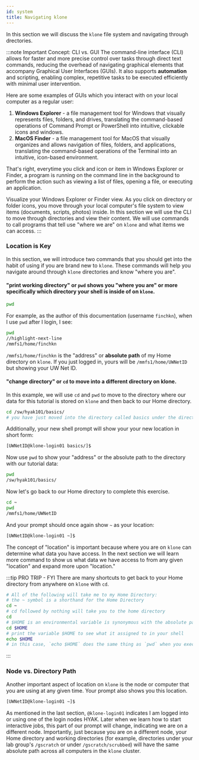 ```yaml
---
id: system
title: Navigating klone
---
```


In this section we will discuss the `klone` file system and navigating through drectories. 

:::note Important Concept: CLI vs. GUI
The command-line interface (CLI) allows for faster and more precise control over tasks through direct text commands, reducing the overhead of navigating graphical elements that accompany Graphical User Interfaces (GUIs). It also supports **automation** and scripting, enabling complex, repetitive tasks to be executed efficiently with minimal user intervention.

Here are some examples of GUIs which you interact with on your local computer as a regular user: 
1. **Windows Explorer** - a file management tool for Windows that visually represents files, folders, and drives, translating the command-based operations of Command Prompt or PowerShell into intuitive, clickable icons and windows.
2. **MacOS Finder** - a file management tool for MacOS that visually organizes and allows navigation of files, folders, and applications, translating the command-based operations of the Terminal into an intuitive, icon-based environment.

That's right, everytime you click and icon or item in Windows Explorer or Finder, a program is running on the command line in the background to perform the action such as viewing a list of files, opening a file, or executing an application. 

Visualize your Windows Explorer or Finder view. As you click on directory or folder icons, you move through your local computer's file system to view items (documents, scripts, photos) inside. In this section we will use the CLI to move through directories and view their content. We will use commands to call programs that tell use "where we are" on `klone` and what items we can access. 
:::

### Location is Key

In this section, we will introduce two commands that you should get into the habit of using if you are brand new to `klone`. These commands will help you navigate around through `klone` directories and know  "where you are". 

#### "print working directory" or `pwd` shows you "where you are" or more specifically which directory your shell is inside of on `klone`. 

```bash
pwd
```
For example, as the author of this documentation (username `finchkn`), when I use `pwd` after I login, I see: 
```bash
pwd
//highlight-next-line
/mmfs1/home/finchkn
```

`/mmfs1/home/finchkn` is the "address" or **absolute path** of my Home directory on `klone`. If you just logged in, yours will be `/mmfs1/home/UWNetID` but showing your UW Net ID. 

#### "change directory" or `cd` to move into a different directory on klone. 

In this example, we will use `cd` and `pwd` to move to the directory where our data for this tutorial is stored on `klone` and then back to our Home directory. 

```bash
cd /sw/hyak101/basics/
# you have just moved into the directory called basics under the directory at /sw/hyak101/
```

Additionally, your new shell prompt will show your your new location in short form:

```bash
[UWNetID@klone-login01 basics/]$
```

Now use `pwd` to show your "address" or the absolute path to the directory with our tutorial data: 
```bash
pwd
/sw/hyak101/basics/
```

Now let's go back to our Home directory to complete this exercise. 
```bash
cd ~ 
pwd 
/mmfs1/home/UWNetID
```

And your prompt should once again show `~` as your location: 

```bash
[UWNetID@klone-login01 ~]$
```

The concept of "location" is important because where you are on `klone` can determine what data you have access. In the next section we will learn more command to show us what data we have access to from any given "location" and expand more upon "location."

:::tip PRO TRIP - FYI
There are many shortcuts to get back to your Home directory from anywhere on `klone` with `cd`. 
```bash
# All of the following will take me to my Home Directory:
# the ~ symbol is a shorthand for the Home Directory
cd ~ 
# cd followed by nothing will take you to the home directory
cd
# $HOME is an environmental variable is synonymous with the absolute path of your Home Directory
cd $HOME
# print the variable $HOME to see what it assigned to in your shell
echo $HOME
# in this case, `echo $HOME` does the same thing as `pwd` when you execute `pwd` from your Home directory
```
:::

### Node vs. Directory Path

Another important aspect of location on `klone` is the node or computer that you are using at any given time. Your prompt also shows you this location. 

```bash
[UWNetID@klone-login01 ~]$
```

As mentioned in the last section, `@klone-login01` indicates I am logged into or using one of the login nodes HYAK. Later when we learn how to start interactive jobs, this part of our prompt will change, indicating we are on a different node. Importantly, just because you are on a different node, your Home directory and working directories (for example, directories under your lab group's `/gscratch` or under `/gscratch/scrubbed`) will have the same absolute path across all computers in the `klone` cluster.  